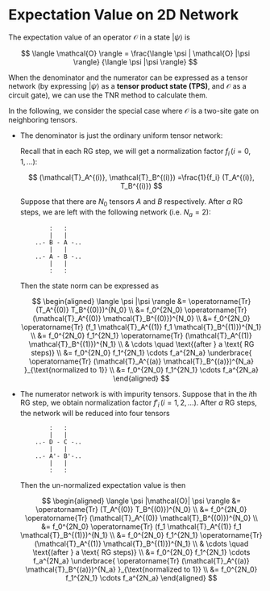 # Expectation Value on 2D Network

The expectation value of an operator $\mathcal{O}$ in a state $|\psi\rangle$ is

$$
\langle \mathcal{O} \rangle
= \frac{\langle \psi | \mathcal{O} |\psi \rangle}
{\langle \psi |\psi \rangle}
$$

When the denominator and the numerator can be expressed as a tensor network (by expressing $|\psi\rangle$ as a **tensor product state (TPS)**, and $\mathcal{O}$ as a circuit gate), we can use the TNR method to calculate them. 

In the following, we consider the special case where $\mathcal{O}$ is a two-site gate on neighboring tensors. 

- The denominator is just the ordinary uniform tensor network:
    

    
    Recall that in each RG step, we will get a normalization factor $f_i \, (i = 0,1,...)$:
    
    $$
    (\mathcal{T}_A^{(i)}, \mathcal{T}_B^{(i)})
    =\frac{1}{f_i} (T_A^{(i)}, T_B^{(i)})
    $$

    Suppose that there are $N_0$ tensors $A$ and $B$ respectively. After $a$ RG steps, we are left with the following network (i.e. $N_a = 2$):
    
    ```
            :   :
            |   |     
        ..- B - A -..
            |   |
        ..- A - B -..
            |   |
            :   :
    ```

    Then the state norm can be expressed as
    
    $$
    \begin{aligned}
        \langle \psi |\psi \rangle 
        &= \operatorname{Tr} (T_A^{(0)} T_B^{(0)})^{N_0}
        \\
        &= f_0^{2N_0} 
        \operatorname{Tr} (\mathcal{T}_A^{(0)} \mathcal{T}_B^{(0)})^{N_0}
        \\
        &= f_0^{2N_0}
        \operatorname{Tr} (f_1 \mathcal{T}_A^{(1)} f_1 \mathcal{T}_B^{(1)})^{N_1}
        \\
        &= f_0^{2N_0} f_1^{2N_1}
        \operatorname{Tr} (\mathcal{T}_A^{(1)} \mathcal{T}_B^{(1)})^{N_1}
        \\
        & \cdots \quad \text{(after } a \text{ RG steps)}
        \\
        &= f_0^{2N_0} f_1^{2N_1} \cdots f_a^{2N_a}
        \underbrace{
            \operatorname{Tr} 
            (\mathcal{T}_A^{(a)} \mathcal{T}_B^{(a)})^{N_a}
        }_{\text{normalized to 1}}
        \\
        &= f_0^{2N_0} f_1^{2N_1} \cdots f_a^{2N_a}
    \end{aligned}
    $$

- The numerator network is with impurity tensors. Suppose that in the $i$th RG step, we obtain normalization factor $f'_i \, (i = 1,2,...)$. After $a$ RG steps, the network will be reduced into four tensors

    ```
            :   :
            |   |     
        ..- D - C -..
            |   |
        ..- A'- B'-..
            |   |
            :   :
    ```

    Then the un-normalized expectation value is then

    $$
    \begin{aligned}
        \langle \psi |\mathcal{O}| \psi \rangle 
        &= \operatorname{Tr} (T_A^{(0)} T_B^{(0)})^{N_0}
        \\
        &= f_0^{2N_0} 
        \operatorname{Tr} (\mathcal{T}_A^{(0)} \mathcal{T}_B^{(0)})^{N_0}
        \\
        &= f_0^{2N_0}
        \operatorname{Tr} (f_1 \mathcal{T}_A^{(1)} f_1 \mathcal{T}_B^{(1)})^{N_1}
        \\
        &= f_0^{2N_0} f_1^{2N_1}
        \operatorname{Tr} (\mathcal{T}_A^{(1)} \mathcal{T}_B^{(1)})^{N_1}
        \\
        & \cdots \quad \text{(after } a \text{ RG steps)}
        \\
        &= f_0^{2N_0} f_1^{2N_1} \cdots f_a^{2N_a}
        \underbrace{
            \operatorname{Tr} 
            (\mathcal{T}_A^{(a)} \mathcal{T}_B^{(a)})^{N_a}
        }_{\text{normalized to 1}}
        \\
        &= f_0^{2N_0} f_1^{2N_1} \cdots f_a^{2N_a}
    \end{aligned}
    $$
